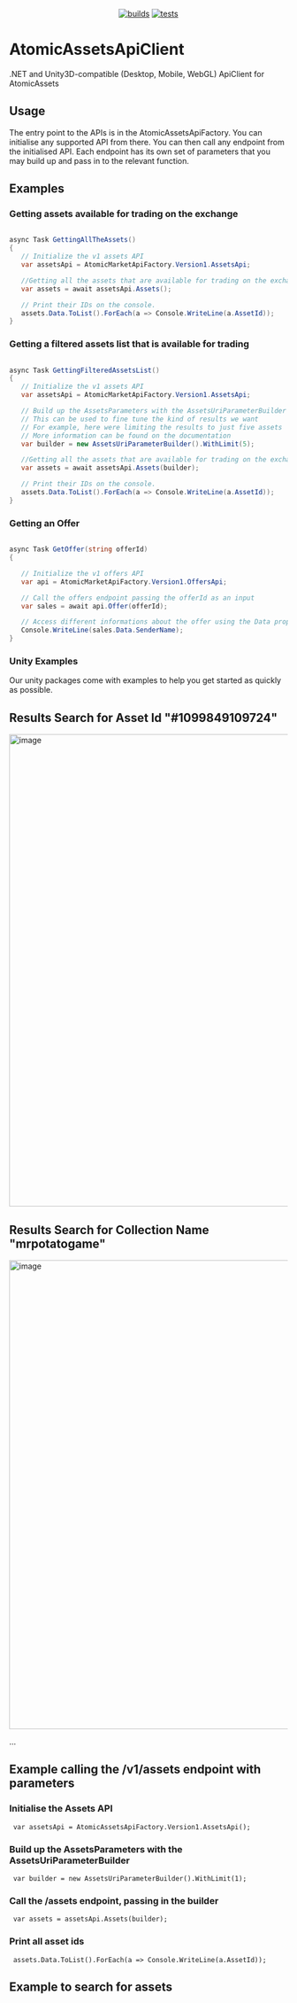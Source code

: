 <div align="center">

[![builds](https://github.com/liquiidio/AtomicAssetsApiClient-Private/actions/workflows/dotnet-build.yml/badge.svg)](https://github.com/liquiidio/AtomicAssetsApiClient-Private/actions/workflows/dotnet-build.yml)
[![tests](https://github.com/liquiidio/AtomicAssetsApiClient-Private/actions/workflows/dotnet-test.yml/badge.svg)](https://github.com/liquiidio/AtomicAssetsApiClient-Private/actions/workflows/dotnet-test.yml)
       
</div>

# AtomicAssetsApiClient

.NET and Unity3D-compatible (Desktop, Mobile, WebGL) ApiClient for AtomicAssets

 ## Usage

 The entry point to the APIs is in the AtomicAssetsApiFactory. You can initialise any supported API from there.
 You can then call any endpoint from the initialised API.
 Each endpoint has its own set of parameters that you may build up and pass in to the relevant function.

 ## Examples
 ### Getting assets available for trading on the exchange
 ```csharp

async Task GettingAllTheAssets()
{
    // Initialize the v1 assets API
    var assetsApi = AtomicMarketApiFactory.Version1.AssetsApi;

    //Getting all the assets that are available for trading on the exchange.
    var assets = await assetsApi.Assets();

    // Print their IDs on the console.
    assets.Data.ToList().ForEach(a => Console.WriteLine(a.AssetId));
}

 ```
 
 ### Getting a filtered assets list that is available for trading
 ```csharp

async Task GettingFilteredAssetsList()
{
    // Initialize the v1 assets API
    var assetsApi = AtomicMarketApiFactory.Version1.AssetsApi;

    // Build up the AssetsParameters with the AssetsUriParameterBuilder
    // This can be used to fine tune the kind of results we want
    // For example, here were limiting the results to just five assets
    // More information can be found on the documentation
    var builder = new AssetsUriParameterBuilder().WithLimit(5);

    //Getting all the assets that are available for trading on the exchange.
    var assets = await assetsApi.Assets(builder);

    // Print their IDs on the console.
    assets.Data.ToList().ForEach(a => Console.WriteLine(a.AssetId));
}

 ```
 
 ### Getting an Offer
 ```csharp

async Task GetOffer(string offerId)
{

    // Initialize the v1 offers API
    var api = AtomicMarketApiFactory.Version1.OffersApi;

    // Call the offers endpoint passing the offerId as an input
    var sales = await api.Offer(offerId);

    // Access different informations about the offer using the Data property in the result
    Console.WriteLine(sales.Data.SenderName);
}

 ```
 ### Unity Examples
 
 Our unity packages come with examples to help you get started as quickly as possible.
 
 ## Results Search for Asset Id "#1099849109724"
 
<img width="853" alt="image" src="https://user-images.githubusercontent.com/31707324/213101482-0371d6cb-4981-4ea5-af0d-688092087b67.png">

 ## Results Search for Collection Name "mrpotatogame"
<img width="847" alt="image" src="https://user-images.githubusercontent.com/31707324/213101918-98ef30b5-d1ca-4b31-b4c7-2895a3681e89.png">

...

 
 ## Example calling the /v1/assets endpoint with parameters
 ### Initialise the Assets API

     var assetsApi = AtomicAssetsApiFactory.Version1.AssetsApi();

 
 ### Build up the AssetsParameters with the AssetsUriParameterBuilder

     var builder = new AssetsUriParameterBuilder().WithLimit(1);

 
 ### Call the /assets endpoint, passing in the builder

     var assets = assetsApi.Assets(builder);

 
 ### Print all asset ids

     assets.Data.ToList().ForEach(a => Console.WriteLine(a.AssetId));


 ## Example to search for assets

```csharp

```





